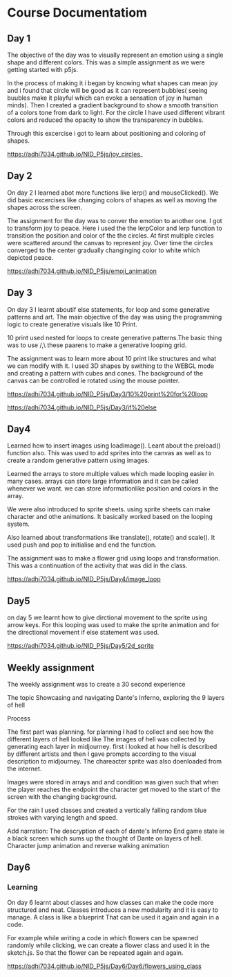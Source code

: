 # Course Documentatiom
## Day 1

The objective of the day was to visually represent an emotion using a single shape and different colors. This was a simple assignment as we were getting started with p5js.

In the process of making it i began by knowing what shapes can mean joy and i found that circle will be good as it can represent bubbles( seeing buubles make it playful which can evoke a sensation of joy in human minds).
Then I created a gradient background to show a smooth transition of a colors tone from dark to light. For the circle I have used different vibrant colors and reduced the opacity to show the transparency in bubbles.

Through this excercise i got to learn about positioning and coloring of shapes.

https://adhi7034.github.io/NID_P5js/joy_circles_

## Day 2

On day 2 I learned abot more functions like lerp() and mouseClicked(). We did basic excercises like changing colors of shapes as well as moving the shapes across the screen.

The assignment for the day was to conver the emotion to another one. I got to transform joy to peace. Here i used the the lerpColor and lerp function to transition the position and color of the the circles. At first multiple circles were scattered around the canvas to represent joy. Over time the circles converged to the center gradually changinging color to white which depicted peace.

https://adhi7034.github.io/NID_P5js/emoji_animation

## Day 3

On day 3 I learnt aboutif else statements, for loop and some generative patterns and art. The main objective of the day was using the programming logic to create generative visuals like 10 Print.

10 print used nested for loops to create generative patterns.The basic thing was to use /,\ these paarens to make a generative looping grid.

The assignment was to learn more about 10 print like structures and what we can modify with it. I used 3D shapes by swithing to the WEBGL mode and creating a pattern with cubes and cones. The background of the canvas can be controlled ie rotated using the mouse pointer.

https://adhi7034.github.io/NID_P5js/Day3/10%20print%20for%20loop

https://adhi7034.github.io/NID_P5js/Day3/if%20else

## Day4

Learned how to insert images using loadimage(). Leant about the preload() function also. This was used to add sprites into the canvas as well as to create a random generative pattern using images. 

Learned the arrays to store multiple values which made looping easier in many cases. arrays can store large information and it can be called whenever we want. we can store informationlike position and colors in the array.

We were also introduced to  sprite sheets. using sprite sheets can make character and othe animations. It basically worked based on the looping system. 

Also learned about transformations like translate(), rotate() and scale(). It used push and pop to initialise and end the function.

The assignment was to make a flower grid using loops and transformation. This was a continuation of the activity that was did in the class.

https://adhi7034.github.io/NID_P5js/Day4/image_loop


## Day5

on day 5 we learnt how to give dirctional movement to the sprite using arrow keys. For this looping was used to make the sprite animation and for the directional movement if else statement was used. 

https://adhi7034.github.io/NID_P5js/Day5/2d_sprite

## Weekly assignment 

The weekly assignment was to create a 30 second experience 

The topic
Showcasing and navigating Dante's Inferno, exploring the 9 layers of hell

Process

The first part was planning. for planning I had to collect and see how the different layers of hell looked like 
The images of hell was collected by generating each layer in midjourney. first i looked at how hell is described by different artists and then I gave prompts according to the visual description to midjourney. The chareacter sprite was also doenloaded from the internet.

Images were stored in arrays and and condition was given such that when the player reaches the endpoint the character get moved to the start of the screen with the changing background.

For the rain I used classes and created a vertically falling random blue strokes with varying length and speed.

Add narration: The descryption of each of dante's Inferno
End game state ie a black screen which sums up the thought of Dante on layers of hell.
Character jump animation and reverse walking animation

## Day6

### Learning

On day 6 learnt about classes and how classes can make the code more structured and neat. Classes introduces a new modularity and it is easy to manage. A class is like a blueprint That can be used it again and again in  a code.

For example while writing a code in which flowers can be spawned randomly while clicking, we can create a flower class and used it in the sketch.js. So that the flower can be repeated again and again.

https://adhi7034.github.io/NID_P5js/Day6/Day6/flowers_using_class

